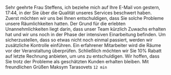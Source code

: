 Sehr geehrte Frau Steffens,
ich beziehe mich auf Ihre E-Mail von gestern, 17:44, in der Sie über die Qualität unseres Services beschwert haben. Zuerst möchten wir uns bei Ihnen entschuldigen, dass Sie solche Probleme unsere Räumlichkeiten hatten. Der Grund für die erlebten Unannehmlichkeiten liegt darin, dass unser Team kürzlich Zuwachs erhalten hat und wir uns noch in der Phase der intensiven Einarbeitung befinden. Um sicherzustellen, dass so etwas nicht noch einmal passiert, werden wir zusätzliche Kontrolle einführen. Ein erfahrener Mitarbeiter wird die Räume vor der Veranstaltung überprüfen. Schließlich möchten wir Sie 10% Rabatt auf letzte Rechnung anbieten, um uns zu entschuldigen. Wir hoffen, dass Sie trotz der Probleme als geschätzten Kunden erhalten bleiben.
Mit freundlichen Grüßen
Maksym Tarasovets 
`12 min`